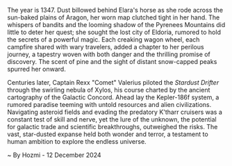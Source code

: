
The year is 1347.  Dust billowed behind Elara's horse as she rode across the sun-baked plains of Aragon, her worn map clutched tight in her hand.  The whispers of bandits and the looming shadow of the Pyrenees Mountains did little to deter her quest; she sought the lost city of Eldoria, rumored to hold the secrets of a powerful magic. Each creaking wagon wheel, each campfire shared with wary travelers, added a chapter to her perilous journey, a tapestry woven with both danger and the thrilling promise of discovery.  The scent of pine and the sight of distant snow-capped peaks spurred her onward.

Centuries later, Captain Rexx "Comet" Valerius piloted the *Stardust Drifter* through the swirling nebula of Xylos, his course charted by the ancient cartography of the Galactic Concord.  Ahead lay the Kepler-186f system, a rumored paradise teeming with untold resources and alien civilizations.  Navigating asteroid fields and evading the predatory K'tharr cruisers was a constant test of skill and nerve, yet the lure of the unknown, the potential for galactic trade and scientific breakthroughs, outweighed the risks.  The vast, star-dusted expanse held both wonder and terror, a testament to human ambition to explore the endless universe.

~ By Hozmi - 12 December 2024
